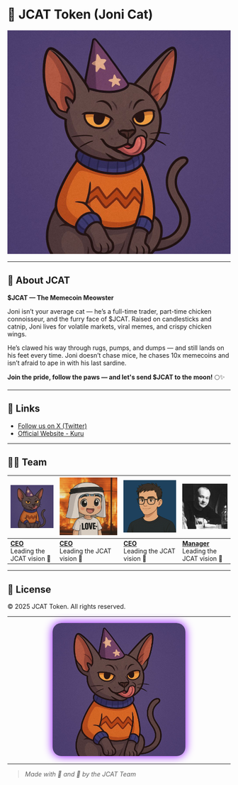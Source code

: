 # 🐾 JCAT Token (Joni Cat)

![JCAT Token Logo](img/img.jpg)

---

## 🚀 About JCAT

**$JCAT — The Memecoin Meowster**

Joni isn’t your average cat — he’s a full-time trader, part-time chicken connoisseur, and the furry face of $JCAT. Raised on candlesticks and catnip, Joni lives for volatile markets, viral memes, and crispy chicken wings.

He’s clawed his way through rugs, pumps, and dumps — and still lands on his feet every time. Joni doesn’t chase mice, he chases 10x memecoins and isn’t afraid to ape in with his last sardine.

**Join the pride, follow the paws — and let's send $JCAT to the moon!** 🌕✨

---

## 🔗 Links

- [Follow us on X (Twitter)](https://x.com/jcattoken)
- [Official Website - Kuru](https://www.kuru.io/trade/0x5c530c0f0134f3e2528edad0311497d62e3856b7)

---

## 👨‍💻 Team

| ![CAT](img/cat.png) | ![CEO](img/ceo.png) | ![DEV](img/dev.png) | ![Manager](img/roman.png) |
|-----------------|-----------------|----------------|---------------------|
| **[CEO](https://x.com/jcattoken)** <br> Leading the JCAT vision 🧠 | **[CEO](https://x.com/th3kuroro)** <br> Leading the JCAT vision 🧠 | **[CEO](https://x.com/lesin_official)** <br> Leading the JCAT vision 🧠 | **[Manager](https://x.com/RomanKoles63959)** <br> Leading the JCAT vision 🧠 |

---

## 📜 License

© 2025 JCAT Token. All rights reserved.

---

<p align="center">
  <img src="img/img.jpg" alt="JCAT Token Logo" width="300" style="border-radius: 20px; box-shadow: 0 0 20px #8B00FF;" />
</p>

---

> _Made with 💜 and 🐾 by the JCAT Team_

